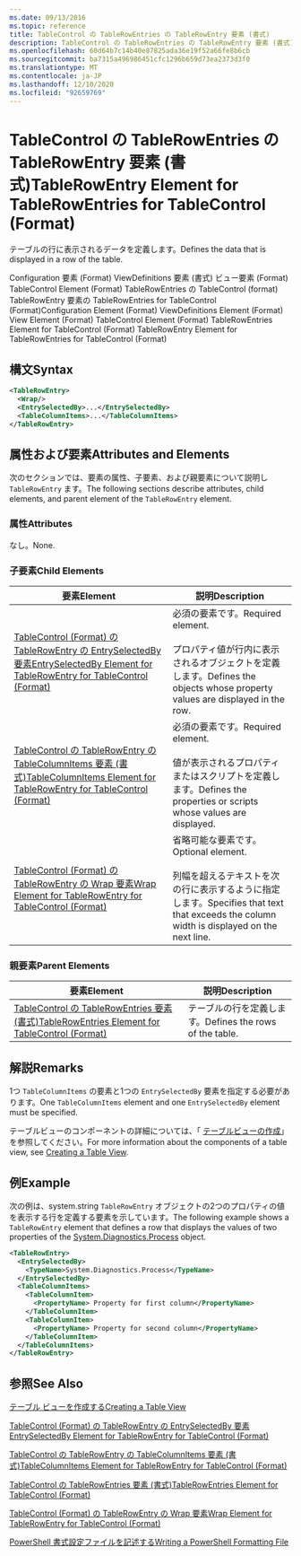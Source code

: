 ```yaml
---
ms.date: 09/13/2016
ms.topic: reference
title: TableControl の TableRowEntries の TableRowEntry 要素 (書式)
description: TableControl の TableRowEntries の TableRowEntry 要素 (書式)
ms.openlocfilehash: 60d64b7c14b40e87825ada36e19f52a66fe8b6cb
ms.sourcegitcommit: ba7315a496986451cfc1296b659d73ea2373d3f0
ms.translationtype: MT
ms.contentlocale: ja-JP
ms.lasthandoff: 12/10/2020
ms.locfileid: "92659769"
---
```

# <a name="tablerowentry-element-for-tablerowentries-for-tablecontrol-format"></a><span data-ttu-id="669ab-103">TableControl の TableRowEntries の TableRowEntry 要素 (書式)</span><span class="sxs-lookup"><span data-stu-id="669ab-103">TableRowEntry Element for TableRowEntries for TableControl (Format)</span></span>

<span data-ttu-id="669ab-104">テーブルの行に表示されるデータを定義します。</span><span class="sxs-lookup"><span data-stu-id="669ab-104">Defines the data that is displayed in a row of the table.</span></span>

<span data-ttu-id="669ab-105">Configuration 要素 (Format) ViewDefinitions 要素 (書式) ビュー要素 (Format) TableControl Element (Format) TableRowEntries の TableControl (format) TableRowEntry 要素の TableRowEntries for TableControl (Format)</span><span class="sxs-lookup"><span data-stu-id="669ab-105">Configuration Element (Format) ViewDefinitions Element (Format) View Element (Format) TableControl Element (Format) TableRowEntries Element for TableControl (Format) TableRowEntry Element for TableRowEntries for TableControl (Format)</span></span>

## <a name="syntax"></a><span data-ttu-id="669ab-106">構文</span><span class="sxs-lookup"><span data-stu-id="669ab-106">Syntax</span></span>

```xml
<TableRowEntry>
  <Wrap/>
  <EntrySelectedBy>...</EntrySelectedBy>
  <TableColumnItems>...</TableColumnItems>
</TableRowEntry>
```

## <a name="attributes-and-elements"></a><span data-ttu-id="669ab-107">属性および要素</span><span class="sxs-lookup"><span data-stu-id="669ab-107">Attributes and Elements</span></span>

<span data-ttu-id="669ab-108">次のセクションでは、要素の属性、子要素、および親要素について説明し `TableRowEntry` ます。</span><span class="sxs-lookup"><span data-stu-id="669ab-108">The following sections describe attributes, child elements, and parent element of the `TableRowEntry` element.</span></span>

### <a name="attributes"></a><span data-ttu-id="669ab-109">属性</span><span class="sxs-lookup"><span data-stu-id="669ab-109">Attributes</span></span>

<span data-ttu-id="669ab-110">なし。</span><span class="sxs-lookup"><span data-stu-id="669ab-110">None.</span></span>

### <a name="child-elements"></a><span data-ttu-id="669ab-111">子要素</span><span class="sxs-lookup"><span data-stu-id="669ab-111">Child Elements</span></span>

|<span data-ttu-id="669ab-112">要素</span><span class="sxs-lookup"><span data-stu-id="669ab-112">Element</span></span>|<span data-ttu-id="669ab-113">説明</span><span class="sxs-lookup"><span data-stu-id="669ab-113">Description</span></span>|
|-------------|-----------------|
|[<span data-ttu-id="669ab-114">TableControl (Format) の TableRowEntry の EntrySelectedBy 要素</span><span class="sxs-lookup"><span data-stu-id="669ab-114">EntrySelectedBy Element for TableRowEntry for TableControl (Format)</span></span>](./entryselectedby-element-for-tablerowentry-for-tablecontrol-format.md)|<span data-ttu-id="669ab-115">必須の要素です。</span><span class="sxs-lookup"><span data-stu-id="669ab-115">Required element.</span></span><br /><br /> <span data-ttu-id="669ab-116">プロパティ値が行内に表示されるオブジェクトを定義します。</span><span class="sxs-lookup"><span data-stu-id="669ab-116">Defines the objects whose property values are displayed in the row.</span></span>|
|[<span data-ttu-id="669ab-117">TableControl の TableRowEntry の TableColumnItems 要素 (書式)</span><span class="sxs-lookup"><span data-stu-id="669ab-117">TableColumnItems Element for TableRowEntry for TableControl (Format)</span></span>](./tablecolumnitems-element-for-tablerowentry-for-tablecontrol-format.md)|<span data-ttu-id="669ab-118">必須の要素です。</span><span class="sxs-lookup"><span data-stu-id="669ab-118">Required element.</span></span><br /><br /> <span data-ttu-id="669ab-119">値が表示されるプロパティまたはスクリプトを定義します。</span><span class="sxs-lookup"><span data-stu-id="669ab-119">Defines the properties or scripts whose values are displayed.</span></span>|
|[<span data-ttu-id="669ab-120">TableControl (Format) の TableRowEntry の Wrap 要素</span><span class="sxs-lookup"><span data-stu-id="669ab-120">Wrap Element for TableRowEntry for TableControl (Format)</span></span>](./wrap-element-for-tablerowentry-for-tablecontrol-format.md)|<span data-ttu-id="669ab-121">省略可能な要素です。</span><span class="sxs-lookup"><span data-stu-id="669ab-121">Optional element.</span></span><br /><br /> <span data-ttu-id="669ab-122">列幅を超えるテキストを次の行に表示するように指定します。</span><span class="sxs-lookup"><span data-stu-id="669ab-122">Specifies that text that exceeds the column width is displayed on the next line.</span></span>|

### <a name="parent-elements"></a><span data-ttu-id="669ab-123">親要素</span><span class="sxs-lookup"><span data-stu-id="669ab-123">Parent Elements</span></span>

|<span data-ttu-id="669ab-124">要素</span><span class="sxs-lookup"><span data-stu-id="669ab-124">Element</span></span>|<span data-ttu-id="669ab-125">説明</span><span class="sxs-lookup"><span data-stu-id="669ab-125">Description</span></span>|
|-------------|-----------------|
|[<span data-ttu-id="669ab-126">TableControl の TableRowEntries 要素 (書式)</span><span class="sxs-lookup"><span data-stu-id="669ab-126">TableRowEntries Element for TableControl (Format)</span></span>](./tablerowentries-element-for-tablecontrol-format.md)|<span data-ttu-id="669ab-127">テーブルの行を定義します。</span><span class="sxs-lookup"><span data-stu-id="669ab-127">Defines the rows of the table.</span></span>|

## <a name="remarks"></a><span data-ttu-id="669ab-128">解説</span><span class="sxs-lookup"><span data-stu-id="669ab-128">Remarks</span></span>

<span data-ttu-id="669ab-129">1つ `TableColumnItems` の要素と1つの `EntrySelectedBy` 要素を指定する必要があります。</span><span class="sxs-lookup"><span data-stu-id="669ab-129">One `TableColumnItems` element and one `EntrySelectedBy` element must be specified.</span></span>

<span data-ttu-id="669ab-130">テーブルビューのコンポーネントの詳細については、「 [テーブルビューの作成](./creating-a-table-view.md)」を参照してください。</span><span class="sxs-lookup"><span data-stu-id="669ab-130">For more information about the components of a table view, see [Creating a Table View](./creating-a-table-view.md).</span></span>

## <a name="example"></a><span data-ttu-id="669ab-131">例</span><span class="sxs-lookup"><span data-stu-id="669ab-131">Example</span></span>

<span data-ttu-id="669ab-132">次の例は、system.string `TableRowEntry` オブジェクトの2つのプロパティの値を表示する行を[](/dotnet/api/System.Diagnostics.Process)定義する要素を示しています。</span><span class="sxs-lookup"><span data-stu-id="669ab-132">The following example shows a `TableRowEntry` element that defines a row that displays the values of two properties of the [System.Diagnostics.Process](/dotnet/api/System.Diagnostics.Process) object.</span></span>

```xml
<TableRowEntry>
  <EntrySelectedBy>
    <TypeName>System.Diagnostics.Process</TypeName>
  </EntrySelectedBy>
  <TableColumnItems>
    <TableColumnItem>
      <PropertyName> Property for first column</PropertyName>
    </TableColumnItem>
    <TableColumnItem>
      <PropertyName> Property for second column</PropertyName>
    </TableColumnItem>
  </TableColumnItems>
</TableRowEntry>
```

## <a name="see-also"></a><span data-ttu-id="669ab-133">参照</span><span class="sxs-lookup"><span data-stu-id="669ab-133">See Also</span></span>

[<span data-ttu-id="669ab-134">テーブル ビューを作成する</span><span class="sxs-lookup"><span data-stu-id="669ab-134">Creating a Table View</span></span>](./creating-a-table-view.md)

[<span data-ttu-id="669ab-135">TableControl (Format) の TableRowEntry の EntrySelectedBy 要素</span><span class="sxs-lookup"><span data-stu-id="669ab-135">EntrySelectedBy Element for TableRowEntry for TableControl (Format)</span></span>](./entryselectedby-element-for-tablerowentry-for-tablecontrol-format.md)

[<span data-ttu-id="669ab-136">TableControl の TableRowEntry の TableColumnItems 要素 (書式)</span><span class="sxs-lookup"><span data-stu-id="669ab-136">TableColumnItems Element for TableRowEntry for TableControl (Format)</span></span>](./tablecolumnitems-element-for-tablerowentry-for-tablecontrol-format.md)

[<span data-ttu-id="669ab-137">TableControl の TableRowEntries 要素 (書式)</span><span class="sxs-lookup"><span data-stu-id="669ab-137">TableRowEntries Element for TableControl (Format)</span></span>](./tablerowentries-element-for-tablecontrol-format.md)

[<span data-ttu-id="669ab-138">TableControl (Format) の TableRowEntry の Wrap 要素</span><span class="sxs-lookup"><span data-stu-id="669ab-138">Wrap Element for TableRowEntry for TableControl (Format)</span></span>](./wrap-element-for-tablerowentry-for-tablecontrol-format.md)

[<span data-ttu-id="669ab-139">PowerShell 書式設定ファイルを記述する</span><span class="sxs-lookup"><span data-stu-id="669ab-139">Writing a PowerShell Formatting File</span></span>](./writing-a-powershell-formatting-file.md)
